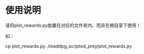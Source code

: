 # 使用说明

请将plot_rewards.py放置在对应的文件夹内，而非在根目录下使用！

如：

cp plot_rewards.py ./maddpg_scripted_prey/plot_rewards.py